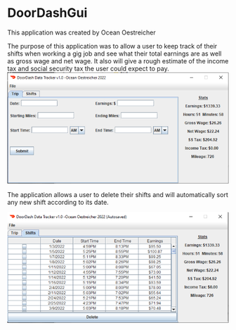 # DoorDashGui
This application was created by Ocean Oestreicher

The purpose of this application was to allow a user to keep track of their shifts when working a gig job and see what their total earnings are as well as gross wage and net wage. It also will give a rough estimate of the income tax and social security tax the user could expect to pay.
![](screenshots/1.png)

The application allows a user to delete their shifts and will automatically sort any new shift according to its date.

![](screenshots/2.png)
